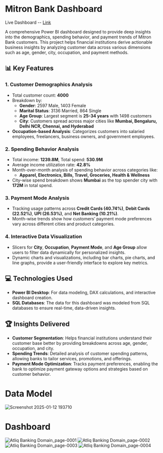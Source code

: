 # Mitron Bank Dashboard                                                      
                                                     
Live Dashboard -- [Link](https://app.powerbi.com/groups/me/reports/c752d806-9f87-43b8-9a02-2983410b2da4/7fc9b02106064e075cd8?experience=power-bi)



A comprehensive Power BI dashboard designed to provide deep insights into the demographics, spending behavior, and payment trends of Mitron Bank customers. This project helps financial institutions derive actionable business insights by analyzing customer data across various dimensions such as age, gender, city, occupation, and payment methods.

## 📊 Key Features

### 1. **Customer Demographics Analysis**
   - Total customer count: **4000**
   - Breakdown by:
     - **Gender**: 2597 Male, 1403 Female
     - **Marital Status**: 3136 Married, 864 Single
     - **Age Group**: Largest segment is **25-34 years** with 1498 customers
     - **City**: Customers spread across major cities like **Mumbai, Bengaluru, Delhi NCR, Chennai, and Hyderabad**
   - **Occupation-based Analysis**: Categorizes customers into salaried employees, freelancers, business owners, and government employees.

### 2. **Spending Behavior Analysis**
   - Total income: **1239.8M**, Total spend: **530.9M**
   - Average income utilization rate: **42.8%**
   - Month-over-month analysis of spending behavior across categories like:
     - **Apparel, Electronics, Bills, Travel, Groceries, Health & Wellness**
   - City-wise spend breakdown shows **Mumbai** as the top spender city with **172M** in total spend.
   
### 3. **Payment Mode Analysis**
   - Tracking usage patterns across **Credit Cards (40.74%)**, **Debit Cards (22.52%)**, **UPI (26.53%)**, and **Net Banking (10.21%)**.
   - Month-wise trends show how customers’ payment mode preferences vary across different cities and product categories.

### 4. **Interactive Data Visualization**
   - Slicers for **City**, **Occupation**, **Payment Mode**, and **Age Group** allow users to filter data dynamically for personalized insights.
   - Dynamic charts and visualizations, including bar charts, pie charts, and line graphs, provide a user-friendly interface to explore key metrics.

## 💻 Technologies Used
   - **Power BI Desktop**: For data modeling, DAX calculations, and interactive dashboard creation.
   - **SQL Databases**: The data for this dashboard was modeled from SQL databases to ensure real-time, data-driven insights.

## 🏆 Insights Delivered
   - **Customer Segmentation**: Helps financial institutions understand their customer base better by providing breakdowns across age, gender, occupation, and city.
   - **Spending Trends**: Detailed analysis of customer spending patterns, allowing banks to tailor services, promotions, and offerings.
   - **Payment Mode Optimization**: Tracks payment preferences, enabling the bank to optimize payment gateway options and strategies based on customer behavior.
# Data Model
![Screenshot 2025-01-12 193710](https://github.com/user-attachments/assets/aa5b8f23-492d-46b0-ba5c-e54890fdd17b)

# Dashboard
![Atliq Banking Domain_page-0001](https://github.com/user-attachments/assets/9d29351b-7fa3-4d87-86ee-1c5c16b9ae03)
![Atliq Banking Domain_page-0002](https://github.com/user-attachments/assets/b4bd60d5-43bd-4407-85e7-c406b1598a6a)
![Atliq Banking Domain_page-0003](https://github.com/user-attachments/assets/7b478a76-34d6-445f-ab95-9830f3d7cfd5)
![Atliq Banking Domain_page-0004](https://github.com/user-attachments/assets/ae187e99-8f4d-402c-8ce9-f4643a2ac7b5)


